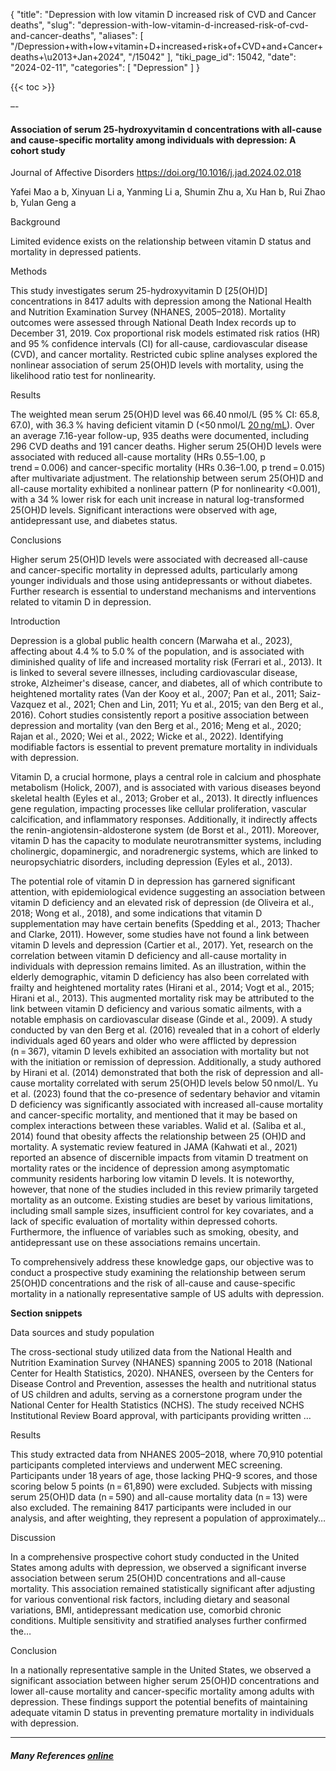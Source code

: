 {
  "title": "Depression with low vitamin D increased risk of CVD and Cancer deaths",
  "slug": "depression-with-low-vitamin-d-increased-risk-of-cvd-and-cancer-deaths",
  "aliases": [
    "/Depression+with+low+vitamin+D+increased+risk+of+CVD+and+Cancer+deaths+\u2013+Jan+2024",
    "/15042"
  ],
  "tiki_page_id": 15042,
  "date": "2024-02-11",
  "categories": [
    "Depression"
  ]
}

{{< toc >}}

–-

#### Association of serum 25-hydroxyvitamin d concentrations with all-cause and cause-specific mortality among individuals with depression: A cohort study

Journal of Affective Disorders https://doi.org/10.1016/j.jad.2024.02.018

Yafei Mao a b, Xinyuan Li a, Yanming Li a, Shumin Zhu a, Xu Han b, Rui Zhao b, Yulan Geng a

Background

Limited evidence exists on the relationship between vitamin D status and mortality in depressed patients.

Methods

This study investigates serum 25-hydroxyvitamin D <span>[25(OH)D]</span> concentrations in 8417 adults with depression among the National Health and Nutrition Examination Survey (NHANES, 2005–2018). Mortality outcomes were assessed through National Death Index records up to December 31, 2019. Cox proportional risk models estimated risk ratios (HR) and 95 % confidence intervals (CI) for all-cause, cardiovascular disease (CVD), and cancer mortality. Restricted cubic spline analyses explored the nonlinear association of serum 25(OH)D levels with mortality, using the likelihood ratio test for nonlinearity.

Results

The weighted mean serum 25(OH)D level was 66.40 nmol/L (95 % CI: 65.8, 67.0), with 36.3 % having deficient vitamin D (<50 nmol/L [20 ng/mL](20 ng/mL)). Over an average 7.16-year follow-up, 935 deaths were documented, including 296 CVD deaths and 191 cancer deaths. Higher serum 25(OH)D levels were associated with reduced all-cause mortality (HRs 0.55–1.00, p trend = 0.006) and cancer-specific mortality (HRs 0.36–1.00, p trend = 0.015) after multivariate adjustment. The relationship between serum 25(OH)D and all-cause mortality exhibited a nonlinear pattern (P for nonlinearity <0.001), with a 34 % lower risk for each unit increase in natural log-transformed 25(OH)D levels. Significant interactions were observed with age, antidepressant use, and diabetes status.

Conclusions

Higher serum 25(OH)D levels were associated with decreased all-cause and cancer-specific mortality in depressed adults, particularly among younger individuals and those using antidepressants or without diabetes. Further research is essential to understand mechanisms and interventions related to vitamin D in depression.

Introduction

Depression is a global public health concern (Marwaha et al., 2023), affecting about 4.4 % to 5.0 % of the population, and is associated with diminished quality of life and increased mortality risk (Ferrari et al., 2013). It is linked to several severe illnesses, including cardiovascular disease, stroke, Alzheimer's disease, cancer, and diabetes, all of which contribute to heightened mortality rates (Van der Kooy et al., 2007; Pan et al., 2011; Saiz-Vazquez et al., 2021; Chen and Lin, 2011; Yu et al., 2015; van den Berg et al., 2016). Cohort studies consistently report a positive association between depression and mortality (van den Berg et al., 2016; Meng et al., 2020; Rajan et al., 2020; Wei et al., 2022; Wicke et al., 2022). Identifying modifiable factors is essential to prevent premature mortality in individuals with depression.

Vitamin D, a crucial hormone, plays a central role in calcium and phosphate metabolism (Holick, 2007), and is associated with various diseases beyond skeletal health (Eyles et al., 2013; Grober et al., 2013). It directly influences gene regulation, impacting processes like cellular proliferation, vascular calcification, and inflammatory responses. Additionally, it indirectly affects the renin-angiotensin-aldosterone system (de Borst et al., 2011). Moreover, vitamin D has the capacity to modulate neurotransmitter systems, including cholinergic, dopaminergic, and noradrenergic systems, which are linked to neuropsychiatric disorders, including depression (Eyles et al., 2013).

The potential role of vitamin D in depression has garnered significant attention, with epidemiological evidence suggesting an association between vitamin D deficiency and an elevated risk of depression (de Oliveira et al., 2018; Wong et al., 2018), and some indications that vitamin D supplementation may have certain benefits (Spedding et al., 2013; Thacher and Clarke, 2011). However, some studies have not found a link between vitamin D levels and depression (Cartier et al., 2017). Yet, research on the correlation between vitamin D deficiency and all-cause mortality in individuals with depression remains limited. As an illustration, within the elderly demographic, vitamin D deficiency has also been correlated with frailty and heightened mortality rates (Hirani et al., 2014; Vogt et al., 2015; Hirani et al., 2013). This augmented mortality risk may be attributed to the link between vitamin D deficiency and various somatic ailments, with a notable emphasis on cardiovascular disease (Ginde et al., 2009). A study conducted by van den Berg et al. (2016) revealed that in a cohort of elderly individuals aged 60 years and older who were afflicted by depression (n = 367), vitamin D levels exhibited an association with mortality but not with the initiation or remission of depression. Additionally, a study authored by Hirani et al. (2014) demonstrated that both the risk of depression and all-cause mortality correlated with serum 25(OH)D levels below 50 nmol/L. Yu et al. (2023) found that the co-presence of sedentary behavior and vitamin D deficiency was significantly associated with increased all-cause mortality and cancer-specific mortality, and mentioned that it may be based on complex interactions between these variables. Walid et al. (Saliba et al., 2014) found that obesity affects the relationship between 25 (OH)D and mortality. A systematic review featured in JAMA (Kahwati et al., 2021) reported an absence of discernible impacts from vitamin D treatment on mortality rates or the incidence of depression among asymptomatic community residents harboring low vitamin D levels. It is noteworthy, however, that none of the studies included in this review primarily targeted mortality as an outcome. Existing studies are beset by various limitations, including small sample sizes, insufficient control for key covariates, and a lack of specific evaluation of mortality within depressed cohorts. Furthermore, the influence of variables such as smoking, obesity, and antidepressant use on these associations remains uncertain.

To comprehensively address these knowledge gaps, our objective was to conduct a prospective study examining the relationship between serum 25(OH)D concentrations and the risk of all-cause and cause-specific mortality in a nationally representative sample of US adults with depression.

 **Section snippets** 

Data sources and study population

The cross-sectional study utilized data from the National Health and Nutrition Examination Survey (NHANES) spanning 2005 to 2018 (National Center for Health Statistics, 2020). NHANES, overseen by the Centers for Disease Control and Prevention, assesses the health and nutritional status of US children and adults, serving as a cornerstone program under the National Center for Health Statistics (NCHS). The study received NCHS Institutional Review Board approval, with participants providing written …

Results

This study extracted data from NHANES 2005–2018, where 70,910 potential participants completed interviews and underwent MEC screening. Participants under 18 years of age, those lacking PHQ-9 scores, and those scoring below 5 points (n = 61,890) were excluded. Subjects with missing serum 25(OH)D data (n = 590) and all-cause mortality data (n = 13) were also excluded. The remaining 8417 participants were included in our analysis, and after weighting, they represent a population of approximately…

Discussion

In a comprehensive prospective cohort study conducted in the United States among adults with depression, we observed a significant inverse association between serum 25(OH)D concentrations and all-cause mortality. This association remained statistically significant after adjusting for various conventional risk factors, including dietary and seasonal variations, BMI, antidepressant medication use, comorbid chronic conditions. Multiple sensitivity and stratified analyses further confirmed the…

Conclusion

In a nationally representative sample in the United States, we observed a significant association between higher serum 25(OH)D concentrations and lower all-cause mortality and cancer-specific mortality among adults with depression. These findings support the potential benefits of maintaining adequate vitamin D status in preventing premature mortality in individuals with depression.

---

##### Many References [online](https://doi.org/10.1016/j.jad.2024.02.018)

